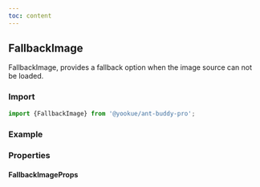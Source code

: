```yaml
---
toc: content
---
```


## FallbackImage

FallbackImage, provides a fallback option when the image source can not be loaded.

### Import

```jsx | pure
import {FallbackImage} from '@yookue/ant-buddy-pro';
```

### Example

<code src="./demo.tsx"></code>

### Properties

#### FallbackImageProps

<API src="@/field/FallbackImage/index.tsx" hideTitle></API>

